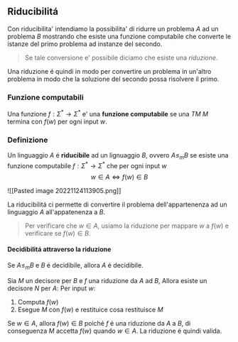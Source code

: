## Riducibilitá
Con riducibilita' intendiamo la possibilita' di ridurre un problema $A$ ad un problema $B$ mostrando che esiste una funzione computabile che converte le istanze del primo problema ad instanze del secondo.

> Se tale conversione e' possibile diciamo che esiste una *riduzione*.

Una riduzione é quindi in modo per convertire un problema in un'altro problema in modo che la soluzione del secondo possa risolvere il primo.

### Funzione computabili
Una funzione $f:\Sigma^*\to \Sigma^*$ e' una **funzione computabile** se una *TM* $M$ termina con $f(w)$ per ogni input $w$.

### Definizione
Un linguaggio $A$ é **riducibile** ad un lignuaggio $B$, ovvero $A\le_m B$ se esiste una funzione computabile $f:\Sigma^*\to \Sigma^*$ che per ogni input $w$ 
$$w\in A \iff f(w)\in B$$

![[Pasted image 20221124113905.png]]

La riducibilitá ci permette di convertire il problema dell'appartenenza ad un linguaggio $A$ all'appatenenza a $B$.

> Per verificare che $w\in A$, usiamo la riduzione per mappare $w$ a $f(w)$ e verificare se $f(w)\in B$. 

#### Decidibilitá attraverso la riduzione
Se $A\le_m B$ e $B$ é decidibile, allora $A$ é decidibile.

Sia $M$ un decisore per $B$ e $f$ una riduzione da $A$ ad $B$,
Allora esiste un decisore $N$ per $A$:
Per input $w$:
1. Computa $f(w)$ 
2. Esegue $M$ con $f(w)$ e restituice cosa restituisce $M$

Se $w\in A$, allora $f(w)\in B$ poiché $f$ é una riduzione da $A$ a $B$, di conseguenza $M$ accetta $f(w)$ quando $w\in A$. La riduzione é quindi valida.
